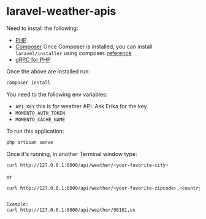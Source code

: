 # laravel-weather-apis

Need to install the following:
- [PHP](https://www.php.net/manual/en/install.macosx.packages.php) 
- [Composer](https://getcomposer.org/doc/00-intro.md#installation-linux-unix-macos)
Once Composer is installed, you can install `laravel/installer` using composer. [reference](https://www.javatpoint.com/how-to-install-laravel-on-mac)
- [gRPC for PHP](https://cloud.google.com/php/grpc)

Once the above are installed run:
```bash
composer install
```

You need to the following env variables:
- `API_KEY` this is for weather API. Ask Erika for the key.
- `MOMENTO_AUTH_TOKEN`
- `MOMENTO_CACHE_NAME`

To run this application:
```bash
php artisan serve
```

Once it's running, in another Terminal window type:
```bash
curl http://127.0.0.1:8000/api/weather/<your-favorite-city>
```
or
```bash
curl http://127.0.0.1:8000/api/weather/<your-favorite-zipcode>,<country-code-such-as-us>


Example:
curl http://127.0.0.1:8000/api/weather/98101,us
```
